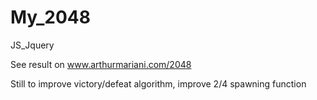 # My_2048
JS_Jquery

See result on www.arthurmariani.com/2048

Still to improve victory/defeat algorithm, improve 2/4 spawning function
